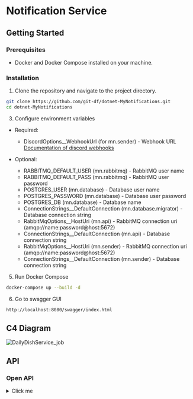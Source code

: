 # Notification Service

## Getting Started

### Prerequisites
- Docker and Docker Compose installed on your machine.

### Installation

1. Clone the repository and navigate to the project directory.

```bash
git clone https://github.com/git-df/dotnet-MyNotifications.git
cd dotnet-MyNotifications
```
   
3. Configure environment variables

- Required:
  - DiscordOptions__WebhookUrl (for mn.sender) - Webhook URL [Documentation of discord webhooks](https://support.discord.com/hc/en-us/articles/228383668-Intro-to-Webhooks)

- Optional:
  - RABBITMQ_DEFAULT_USER (mn.rabbitmq) - RabbitMQ user name
  - RABBITMQ_DEFAULT_PASS (mn.rabbitmq) - RabbitMQ user password
  - POSTGRES_USER (mn.database) - Database user name
  - POSTGRES_PASSWORD (mn.database) - Database user password
  - POSTGRES_DB (mn.database) -  Database name
  - ConnectionStrings__DefaultConnection (mn.database.migrator) - Database connection string
  - RabbitMqOptions__HostUri (mn.api) - RabbitMQ connection uri (amqp://name:password@host:5672)
  - ConnectionStrings__DefaultConnection (mn.api) - Database connection string
  - RabbitMqOptions__HostUri (mn.sender) - RabbitMQ connection uri (amqp://name:password@host:5672)
  - ConnectionStrings__DefaultConnection (mn.sender) - Database connection string
   
5. Run Docker Compose

```bash
docker-compose up --build -d
```

6. Go to swagger GUI

```bash
http://localhost:8080/swagger/index.html
```

## C4 Diagram

![DailyDishService_job](https://dawidflorian.pl/file/MyNotification/C4.png)

## API

### Open API
<details>
  <summary>Click me</summary>
   
```json
{
  "x-generator": "NSwag v14.1.0.0 (NJsonSchema v11.0.2.0 (Newtonsoft.Json v13.0.0.0))",
  "openapi": "3.0.0",
  "info": {
    "title": "MyNotifications.Api",
    "version": "1.0.0"
  },
  "servers": [
    {
      "url": "http://localhost:8080"
    }
  ],
  "paths": {
    "/notifications": {
      "post": {
        "tags": [
          "Notifications"
        ],
        "operationId": "MyNotificationsApiEndpointsSendNotificationSendNotificationEndpoint",
        "requestBody": {
          "x-name": "SendNotificationRequest",
          "description": "",
          "content": {
            "application/json": {
              "schema": {
                "$ref": "#/components/schemas/MyNotificationsApiEndpointsSendNotificationSendNotificationRequest"
              }
            }
          },
          "required": true,
          "x-position": 1
        },
        "responses": {
          "200": {
            "description": "Success",
            "content": {
              "text/plain": {
                "schema": {}
              },
              "application/json": {
                "schema": {}
              }
            }
          },
          "400": {
            "description": "Bad Request",
            "content": {
              "application/problem+json": {
                "schema": {
                  "$ref": "#/components/schemas/FastEndpointsErrorResponse"
                }
              }
            }
          }
        }
      }
    }
  },
  "components": {
    "schemas": {
      "FastEndpointsErrorResponse": {
        "type": "object",
        "additionalProperties": false,
        "properties": {
          "statusCode": {
            "type": "integer",
            "format": "int32",
            "default": 400
          },
          "message": {
            "type": "string",
            "default": "One or more errors occurred!"
          },
          "errors": {
            "type": "object",
            "additionalProperties": {
              "type": "array",
              "items": {
                "type": "string"
              }
            }
          }
        }
      },
      "MyNotificationsApiEndpointsSendNotificationSendNotificationRequest": {
        "type": "object",
        "additionalProperties": false,
        "required": [
          "request"
        ],
        "properties": {
          "request": {
            "nullable": false,
            "$ref": "#/components/schemas/MyNotificationsDomainModelModelsWebhookRequest"
          }
        }
      },
      "MyNotificationsDomainModelModelsWebhookRequest": {
        "type": "object",
        "additionalProperties": false,
        "required": [
          "content"
        ],
        "properties": {
          "username": {
            "type": "string",
            "nullable": true
          },
          "avatarUrl": {
            "type": "string",
            "nullable": true
          },
          "content": {
            "type": "string",
            "minLength": 1,
            "nullable": false
          },
          "embeds": {
            "type": "array",
            "nullable": true,
            "items": {
              "$ref": "#/components/schemas/MyNotificationsDomainModelModelsEmbed"
            }
          }
        }
      },
      "MyNotificationsDomainModelModelsEmbed": {
        "type": "object",
        "additionalProperties": false,
        "properties": {
          "author": {
            "nullable": true,
            "oneOf": [
              {
                "$ref": "#/components/schemas/MyNotificationsDomainModelModelsAuthor"
              }
            ]
          },
          "title": {
            "type": "string",
            "nullable": true
          },
          "url": {
            "type": "string",
            "nullable": true
          },
          "description": {
            "type": "string",
            "nullable": true
          },
          "color": {
            "type": "integer",
            "format": "int32",
            "nullable": true
          },
          "fields": {
            "type": "array",
            "nullable": true,
            "items": {
              "$ref": "#/components/schemas/MyNotificationsDomainModelModelsField"
            }
          },
          "thumbnail": {
            "nullable": true,
            "oneOf": [
              {
                "$ref": "#/components/schemas/MyNotificationsDomainModelModelsUrlObject"
              }
            ]
          },
          "image": {
            "nullable": true,
            "oneOf": [
              {
                "$ref": "#/components/schemas/MyNotificationsDomainModelModelsUrlObject"
              }
            ]
          },
          "footer": {
            "nullable": true,
            "oneOf": [
              {
                "$ref": "#/components/schemas/MyNotificationsDomainModelModelsFooter"
              }
            ]
          }
        }
      },
      "MyNotificationsDomainModelModelsAuthor": {
        "type": "object",
        "additionalProperties": false,
        "properties": {
          "name": {
            "type": "string",
            "nullable": true
          },
          "url": {
            "type": "string",
            "nullable": true
          },
          "iconUrl": {
            "type": "string",
            "nullable": true
          }
        }
      },
      "MyNotificationsDomainModelModelsField": {
        "type": "object",
        "additionalProperties": false,
        "properties": {
          "name": {
            "type": "string",
            "nullable": true
          },
          "value": {
            "type": "string",
            "nullable": true
          },
          "inline": {
            "type": "boolean",
            "nullable": true
          }
        }
      },
      "MyNotificationsDomainModelModelsUrlObject": {
        "type": "object",
        "additionalProperties": false,
        "properties": {
          "url": {
            "type": "string",
            "nullable": true
          }
        }
      },
      "MyNotificationsDomainModelModelsFooter": {
        "type": "object",
        "additionalProperties": false,
        "properties": {
          "text": {
            "type": "string",
            "nullable": true
          },
          "iconUrl": {
            "type": "string",
            "nullable": true
          }
        }
      }
    },
    "securitySchemes": {
      "JWTBearerAuth": {
        "type": "http",
        "description": "Enter a JWT token to authorize the requests...",
        "scheme": "Bearer",
        "bearerFormat": "JWT"
      }
    }
  }
}
```
</details>
